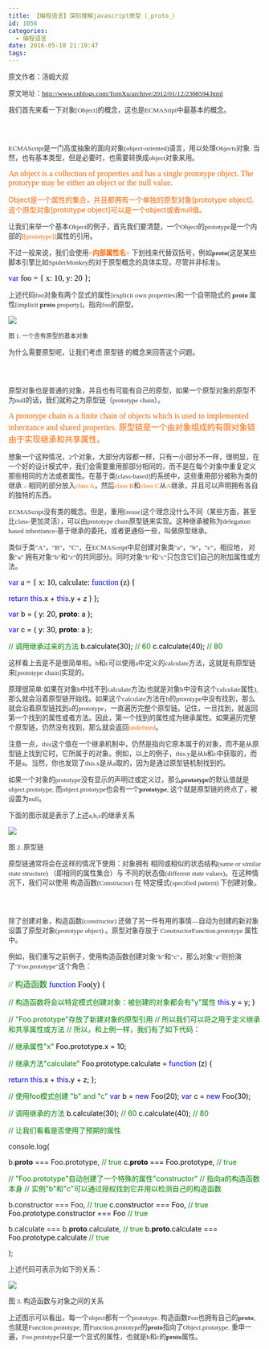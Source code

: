 ```yaml
---
title: 【编程语言】深刻理解javascript原型（_proto_）
id: 1056
categories:
  - 编程语言
date: 2016-05-10 21:19:47
tags:
---
```


<span style="color: #333333; font-size: 10pt;"><span style="font-family: 宋体;">原文作者：汤姆大叔</span><span style="font-family: Georgia;">
</span></span>

<span style="color: #333333; font-size: 10pt;"><span style="font-family: 宋体;">原文地址：</span><span style="font-family: Georgia;">http://www.cnblogs.com/TomXu/archive/2012/01/12/2308594.html
</span></span>

<span style="color: #333333; font-size: 10pt;"><span style="font-family: 宋体;">我们首先来看一下对象</span><span style="font-family: Georgia;">[Object]</span><span style="font-family: 宋体;">的概念，这也是</span><span style="font-family: Georgia;">ECMASript</span><span style="font-family: 宋体;">中最基本的概念。</span><span style="font-family: Georgia;">
</span></span>

<span style="color: white; font-size: 15pt;">**<span style="font-family: 宋体;">对象</span><span style="font-family: Georgia;">Object
</span>**</span>

<span style="color: #333333; font-size: 10pt;"><span style="font-family: Georgia;">ECMAScript</span><span style="font-family: 宋体;">是一门高度抽象的面向对象</span><span style="font-family: Georgia;">(object-oriented)</span><span style="font-family: 宋体;">语言，用以处理</span><span style="font-family: Georgia;">Objects</span><span style="font-family: 宋体;">对象</span><span style="font-family: Georgia;">. </span><span style="font-family: 宋体;">当然，也有基本类型，但是必要时，也需要转换成</span><span style="font-family: Georgia;">object</span><span style="font-family: 宋体;">对象来用。</span><span style="font-family: Georgia;">
</span></span>

<span style="color: #ff6600; font-family: 宋体; font-size: 12pt;">An object is a collection of properties and has a single prototype object. The prototype may be either an object or the null value.</span>

<span style="color: #ff6600;">Object是一个属性的集合，并且都拥有一个单独的原型对象[prototype object]. 这个原型对象[prototype object]可以是一个object或者null值。</span>

<span style="color: #ff6600; font-family: 宋体; font-size: 12pt;"><span style="color: black;"><span style="color: #ff6600;"><span style="color: black;"><!--more-->
</span></span></span></span>

<span style="color: #333333; font-size: 10pt;"><span style="font-family: 宋体;">让我们来举一个基本</span><span style="font-family: Georgia;">Object</span><span style="font-family: 宋体;">的例子，首先我们要清楚，一个</span><span style="font-family: Georgia;">Object</span><span style="font-family: 宋体;">的</span><span style="font-family: Georgia;">prototype</span><span style="font-family: 宋体;">是一个内部的</span><span style="color: #ff6600;"><span style="font-family: Georgia;">[[prototype]]</span><span style="color: #333333;"><span style="font-family: 宋体;">属性的引用。</span><span style="font-family: Georgia;">
</span></span></span></span>

<span style="color: #333333; font-size: 10pt;"><span style="font-family: 宋体;">不过一般来说，我们会使用</span><span style="color: #ff6600;"><span style="font-family: Georgia;">__&lt;</span><span style="font-family: 宋体;">内部属性名</span><span style="font-family: Georgia;">&gt;__<span style="color: #333333;"> </span></span><span style="font-family: 宋体;">下划线来代替双括号，例如</span><span style="font-family: Georgia;">__proto__<span style="color: #333333;">(</span></span><span style="font-family: 宋体;">这是某<span style="color: #333333;">些脚本引擎比如</span></span><span style="font-family: Georgia;">SpiderMonkey</span><span style="color: #333333;"><span style="font-family: 宋体;">的对于原型概念的具体实现，尽管并非标准</span><span style="font-family: Georgia;">)</span><span style="font-family: 宋体;">。</span><span style="font-family: Georgia;">
</span></span></span></span>

<span style="color: blue; font-family: 宋体; font-size: 12pt;">var<span style="color: black;"> foo = {
x: 10,
y: 20
};
</span></span>

<span style="color: #333333; font-size: 10pt;"><span style="font-family: 宋体;">上述代码</span><span style="font-family: Georgia;">foo</span><span style="font-family: 宋体;">对象有两个显式的属性</span><span style="font-family: Georgia;">[explicit own properties]</span><span style="font-family: 宋体;">和一个自带隐式的</span><span style="font-family: Georgia;"> __proto__ </span><span style="font-family: 宋体;">属性</span><span style="font-family: Georgia;">[implicit __proto__ property]</span><span style="font-family: 宋体;">，指向</span><span style="font-family: Georgia;">foo</span><span style="font-family: 宋体;">的原型。</span><span style="font-family: Georgia;">
</span></span>

![](https://rjgeek.github.io/images//2016/06/061016_1319_javas1.png)<span style="color: #333333; font-family: Georgia; font-size: 10pt;">
</span>

<span style="color: #333333;"><span style="font-size: 9pt;"><span style="font-family: 宋体;">图</span><span style="font-family: Verdana;"> 1\. </span><span style="font-family: 宋体;">一个含有原型的基本对象</span></span><span style="font-family: Georgia; font-size: 10pt;">
</span></span>

<span style="color: #333333; font-size: 10pt;"><span style="font-family: 宋体;">为什么需要原型呢，让我们考虑</span><span style="font-family: Georgia;">
</span><span style="font-family: 宋体;">原型链</span><span style="font-family: Georgia;">
</span><span style="font-family: 宋体;">的概念来回答这个问题。</span><span style="font-family: Georgia;">
</span></span>

<span style="color: white; font-size: 15pt;">**<span style="font-family: 宋体;">原型链（</span><span style="font-family: Georgia;">Prototype chain</span><span style="font-family: 宋体;">）</span><span style="font-family: Georgia;">
</span>**</span>

<span style="color: #333333; font-size: 10pt;"><span style="font-family: 宋体;">原型对象也是普通的对象，并且也有可能有自己的原型，如果一个原型对象的原型不为</span><span style="font-family: Georgia;">null</span><span style="font-family: 宋体;">的话，我们就称之为原型链（</span><span style="font-family: Georgia;">prototype chain</span><span style="font-family: 宋体;">）。</span><span style="font-family: Georgia;">
</span></span>

<span style="color: #ff6600; font-family: 宋体; font-size: 12pt;">A prototype chain is a finite chain of objects which is used to implemented inheritance and shared properties.<span style="color: black;">
<span style="color: #ff6600;">原型链是一个由对象组成的有限对象链由于实现继承和共享属性。<span style="color: black;">
</span></span></span></span>

<span style="color: #333333; font-size: 10pt;"><span style="font-family: 宋体;">想象一个这种情况，</span><span style="font-family: Georgia;">2</span><span style="font-family: 宋体;">个对象，大部分内容都一样，只有一小部分不一样，很明显，在一个好的设计模式中，我们会需要重用那部分相同的，而不是在每个对象中重复定义那些相同的方法或者属性。在基于类</span><span style="font-family: Georgia;">[class-based]</span><span style="font-family: 宋体;">的系统中，这些重用部分被称为类的继承</span><span style="font-family: Georgia;"> – </span><span style="font-family: 宋体;">相同的部分放入</span><span style="color: #ff6600;"><span style="font-family: Georgia;">class A</span><span style="color: #333333;"><span style="font-family: 宋体;">，然后</span><span style="color: #ff6600;"><span style="font-family: Georgia;">class B</span><span style="color: #333333;"><span style="font-family: 宋体;">和</span><span style="color: #ff6600;"><span style="font-family: Georgia;">class C</span><span style="color: #333333;"><span style="font-family: 宋体;">从</span><span style="color: #ff6600;"><span style="font-family: Georgia;">A</span><span style="color: #333333;"><span style="font-family: 宋体;">继承，并且可以声明拥有各自的独特的东西。</span><span style="font-family: Georgia;">
</span></span></span></span></span></span></span></span></span></span>

<span style="color: #333333; font-size: 10pt;"><span style="font-family: Georgia;">ECMAScript</span><span style="font-family: 宋体;">没有类的概念。但是，重用</span><span style="font-family: Georgia;">[reuse]</span><span style="font-family: 宋体;">这个理念没什么不同（某些方面，甚至比</span><span style="font-family: Georgia;">class-</span><span style="font-family: 宋体;">更加灵活），可以由</span><span style="font-family: Georgia;">prototype chain</span><span style="font-family: 宋体;">原型链来实现。这种继承被称为</span><span style="font-family: Georgia;">delegation based inheritance-</span><span style="font-family: 宋体;">基于继承的委托，或者更通俗一些，叫做原型继承。</span><span style="font-family: Georgia;">
</span></span>

<span style="color: #333333; font-size: 10pt;"><span style="font-family: 宋体;">类似于类</span><span style="font-family: Georgia;">"A"</span><span style="font-family: 宋体;">，</span><span style="font-family: Georgia;">"B"</span><span style="font-family: 宋体;">，</span><span style="font-family: Georgia;">"C"</span><span style="font-family: 宋体;">，在</span><span style="font-family: Georgia;">ECMAScript</span><span style="font-family: 宋体;">中尼创建对象类</span><span style="font-family: Georgia;">"a"</span><span style="font-family: 宋体;">，</span><span style="font-family: Georgia;">"b"</span><span style="font-family: 宋体;">，</span><span style="font-family: Georgia;">"c"</span><span style="font-family: 宋体;">，相应地，</span><span style="font-family: Georgia;">
</span><span style="font-family: 宋体;">对象</span><span style="font-family: Georgia;">"a" </span><span style="font-family: 宋体;">拥有对象</span><span style="font-family: Georgia;">"b"</span><span style="font-family: 宋体;">和</span><span style="font-family: Georgia;">"c"</span><span style="font-family: 宋体;">的共同部分。同时对象</span><span style="font-family: Georgia;">"b"</span><span style="font-family: 宋体;">和</span><span style="font-family: Georgia;">"c"</span><span style="font-family: 宋体;">只包含它们自己的附加属性或方法。</span><span style="font-family: Georgia;">
</span></span>

<span style="color: blue; font-family: 宋体; font-size: 12pt;">var<span style="color: black;"> a = {
x: 10,
calculate: <span style="color: blue;">function<span style="color: black;"> (z) {</span></span></span></span>

<span style="color: blue;">return<span style="color: black;">
<span style="color: blue;">this<span style="color: black;">.x + <span style="color: blue;">this<span style="color: black;">.y + z
}
};</span></span></span></span></span></span>

<span style="color: blue;">var<span style="color: black;"> b = {
y: 20,
__proto__: a
};</span></span>

<span style="color: blue;">var<span style="color: black;"> c = {
y: 30,
__proto__: a
};</span></span>

<span style="color: green;">// 调用继承过来的方法
<span style="color: black;">b.calculate(30); <span style="color: green;">// 60
<span style="color: black;">c.calculate(40); <span style="color: green;">// 80<span style="color: black;">
</span></span></span></span></span></span>

<span style="color: #333333; font-size: 10pt;"><span style="font-family: 宋体;">这样看上去是不是很简单啦。</span><span style="font-family: Georgia;">b</span><span style="font-family: 宋体;">和</span><span style="font-family: Georgia;">c</span><span style="font-family: 宋体;">可以使用</span><span style="font-family: Georgia;">a</span><span style="font-family: 宋体;">中定义的</span><span style="font-family: Georgia;">calculate</span><span style="font-family: 宋体;">方法，这就是有原型链来</span><span style="font-family: Georgia;">[prototype chain]</span><span style="font-family: 宋体;">实现的。</span><span style="font-family: Georgia;">
</span></span>

<span style="color: #333333; font-size: 10pt;"><span style="font-family: 宋体;">原理很简单</span><span style="font-family: Georgia;">:</span><span style="font-family: 宋体;">如果在对象</span><span style="font-family: Georgia;">b</span><span style="font-family: 宋体;">中找不到</span><span style="font-family: Georgia;">calculate</span><span style="font-family: 宋体;">方法</span><span style="font-family: Georgia;">(</span><span style="font-family: 宋体;">也就是对象</span><span style="font-family: Georgia;">b</span><span style="font-family: 宋体;">中没有这个</span><span style="font-family: Georgia;">calculate</span><span style="font-family: 宋体;">属性</span><span style="font-family: Georgia;">), </span><span style="font-family: 宋体;">那么就会沿着原型链开始找。如果这个</span><span style="font-family: Georgia;">calculate</span><span style="font-family: 宋体;">方法在</span><span style="font-family: Georgia;">b</span><span style="font-family: 宋体;">的</span><span style="font-family: Georgia;">prototype</span><span style="font-family: 宋体;">中没有找到，那么就会沿着原型链找到</span><span style="font-family: Georgia;">a</span><span style="font-family: 宋体;">的</span><span style="font-family: Georgia;">prototype</span><span style="font-family: 宋体;">，一直遍历完整个原型链。记住，一旦找到，就返回第一个找到的属性或者方法。因此，第一个找到的属性成为继承属性。如果遍历完整个原型链，仍然没有找到，那么就会返回</span><span style="color: #ff6600;"><span style="font-family: Georgia;">undefined</span><span style="color: #333333;"><span style="font-family: 宋体;">。</span><span style="font-family: Georgia;">
</span></span></span></span>

<span style="color: #333333; font-size: 10pt;"><span style="font-family: 宋体;">注意一点，</span><span style="font-family: Georgia;">this</span><span style="font-family: 宋体;">这个值在一个继承机制中，仍然是指向它原本属于的对象，而不是从原型链上找到它时，它所属于的对象。例如，以上的例子，</span><span style="font-family: Georgia;">this.y</span><span style="font-family: 宋体;">是从</span><span style="font-family: Georgia;">b</span><span style="font-family: 宋体;">和</span><span style="font-family: Georgia;">c</span><span style="font-family: 宋体;">中获取的，而不是</span><span style="font-family: Georgia;">a</span><span style="font-family: 宋体;">。当然，你也发现了</span><span style="font-family: Georgia;">this.x</span><span style="font-family: 宋体;">是从</span><span style="font-family: Georgia;">a</span><span style="font-family: 宋体;">取的，因为是通过原型链机制找到的。</span><span style="font-family: Georgia;">
</span></span>

<span style="color: #333333; font-size: 10pt;"><span style="font-family: 宋体;">如果一个对象的</span><span style="font-family: Georgia;">prototype</span><span style="font-family: 宋体;">没有显示的声明过或定义过，那么</span><span style="font-family: Georgia;">__prototype__</span><span style="font-family: 宋体;">的默认值就是</span><span style="font-family: Georgia;">object.prototype, </span><span style="font-family: 宋体;">而</span><span style="font-family: Georgia;">object.prototype</span><span style="font-family: 宋体;">也会有一个</span><span style="font-family: Georgia;">__prototype__, </span><span style="font-family: 宋体;">这个就是原型链的终点了，被设置为</span><span style="font-family: Georgia;">null</span><span style="font-family: 宋体;">。</span><span style="font-family: Georgia;">
</span></span>

<span style="color: #333333; font-size: 10pt;"><span style="font-family: 宋体;">下面的图示就是表示了上述</span><span style="font-family: Georgia;">a,b,c</span><span style="font-family: 宋体;">的继承关系</span><span style="font-family: Georgia;">
</span></span>

![](https://rjgeek.github.io/images//2016/06/061016_1319_javas2.png)<span style="color: #333333; font-family: Georgia; font-size: 10pt;">
</span>

<span style="color: #333333; font-size: 10pt;"><span style="font-family: 宋体;">图</span><span style="font-family: Georgia;"> 2\. </span><span style="font-family: 宋体;">原型链</span><span style="font-family: Georgia;">
</span></span>

<span style="color: #333333; font-size: 10pt;"><span style="font-family: 宋体;">原型链通常将会在这样的情况下使用：对象拥有</span><span style="font-family: Georgia;">
</span><span style="font-family: 宋体;">相同或相似的状态结构</span><span style="font-family: Georgia;">(same or similar state structure) </span><span style="font-family: 宋体;">（即相同的属性集合）与</span><span style="font-family: Georgia;">
</span><span style="font-family: 宋体;">不同的状态值</span><span style="font-family: Georgia;">(different state values)</span><span style="font-family: 宋体;">。在这种情况下，我们可以使用</span><span style="font-family: Georgia;">
</span><span style="font-family: 宋体;">构造函数</span><span style="font-family: Georgia;">(Constructor) </span><span style="font-family: 宋体;">在</span><span style="font-family: Georgia;">
</span><span style="font-family: 宋体;">特定模式</span><span style="font-family: Georgia;">(specified pattern) </span><span style="font-family: 宋体;">下创建对象。</span><span style="font-family: Georgia;">
</span></span>

<span style="color: white; font-size: 15pt;">**<span style="font-family: 宋体;">构造函数</span><span style="font-family: Georgia;">(Constructor)
</span>**</span>

<span style="color: #333333; font-size: 10pt;"><span style="font-family: 宋体;">除了创建对象，构造函数</span><span style="font-family: Georgia;">(constructor) </span><span style="font-family: 宋体;">还做了另一件有用的事情</span><span style="font-family: Georgia;">—</span><span style="font-family: 宋体;">自动为创建的新对象设置了原型对象</span><span style="font-family: Georgia;">(prototype object) </span><span style="font-family: 宋体;">。原型对象存放于</span><span style="font-family: Georgia;"> ConstructorFunction.prototype </span><span style="font-family: 宋体;">属性中。</span><span style="font-family: Georgia;">
</span></span>

<span style="color: #333333; font-size: 10pt;"><span style="font-family: 宋体;">例如，我们重写之前例子，使用构造函数创建对象</span><span style="font-family: Georgia;">"b"</span><span style="font-family: 宋体;">和</span><span style="font-family: Georgia;">"c"</span><span style="font-family: 宋体;">，那么对象</span><span style="font-family: Georgia;">"a"</span><span style="font-family: 宋体;">则扮演了</span><span style="font-family: Georgia;">"Foo.prototype"</span><span style="font-family: 宋体;">这个角色：</span><span style="font-family: Georgia;">
</span></span>

<span style="color: green; font-family: 宋体; font-size: 12pt;">// 构造函数
<span style="color: blue;">function<span style="color: black;"> Foo(y) {</span></span></span>

<span style="color: green;">// 构造函数将会以特定模式创建对象：被创建的对象都会有"y"属性
<span style="color: black;">
<span style="color: blue;">this<span style="color: black;">.y = y;
}</span></span></span></span>

<span style="color: green;">// "Foo.prototype"存放了新建对象的原型引用
// 所以我们可以将之用于定义继承和共享属性或方法
// 所以，和上例一样，我们有了如下代码：
</span>

<span style="color: green;">// 继承属性"x"
<span style="color: black;">Foo.prototype.x = 10;</span></span>

<span style="color: green;">// 继承方法"calculate"
<span style="color: black;">Foo.prototype.calculate = <span style="color: blue;">function<span style="color: black;"> (z) {</span></span></span></span>

<span style="color: blue;">return<span style="color: black;">
<span style="color: blue;">this<span style="color: black;">.x + <span style="color: blue;">this<span style="color: black;">.y + z;
};</span></span></span></span></span></span>

<span style="color: green;">// 使用foo模式创建 "b" and "c"
<span style="color: blue;">var<span style="color: black;"> b = <span style="color: blue;">new<span style="color: black;"> Foo(20);
<span style="color: blue;">var<span style="color: black;"> c = <span style="color: blue;">new<span style="color: black;"> Foo(30);</span></span></span></span></span></span></span></span></span>

<span style="color: green;">// 调用继承的方法
<span style="color: black;">b.calculate(30); <span style="color: green;">// 60
<span style="color: black;">c.calculate(40); <span style="color: green;">// 80
</span></span></span></span></span>

<span style="color: green;">// 让我们看看是否使用了预期的属性
</span>

console.log(

b.__proto__ === Foo.prototype, <span style="color: green;">// true
<span style="color: black;"> c.__proto__ === Foo.prototype, <span style="color: green;">// true
</span></span></span>

<span style="color: green;">// "Foo.prototype"自动创建了一个特殊的属性"constructor"
<span style="color: black;">
<span style="color: green;">// 指向a的构造函数本身
<span style="color: black;">
<span style="color: green;">// 实例"b"和"c"可以通过授权找到它并用以检测自己的构造函数
</span></span></span></span></span>

b.constructor === Foo, <span style="color: green;">// true
<span style="color: black;"> c.constructor === Foo, <span style="color: green;">// true
<span style="color: black;"> Foo.prototype.constructor === Foo <span style="color: green;">// true
</span></span></span></span></span>

b.calculate === b.__proto__.calculate, <span style="color: green;">// true
<span style="color: black;"> b.__proto__.calculate === Foo.prototype.calculate <span style="color: green;">// true
</span></span></span>

);

<span style="color: #333333; font-size: 10pt;"><span style="font-family: 宋体;">上述代码可表示为如下的关系：</span><span style="font-family: Georgia;">
</span></span>

![](https://rjgeek.github.io/images//2016/06/061016_1319_javas3.png)<span style="color: #333333; font-family: Georgia; font-size: 10pt;">
</span>

<span style="color: #333333; font-size: 10pt;"><span style="font-family: 宋体;">图</span><span style="font-family: Georgia;"> 3\. </span><span style="font-family: 宋体;">构造函数与对象之间的关系</span><span style="font-family: Georgia;">
</span></span>

<span style="color: #333333; font-size: 10pt;"><span style="font-family: 宋体;">上述图示可以看出，每一个</span><span style="font-family: Georgia;">object</span><span style="font-family: 宋体;">都有一个</span><span style="font-family: Georgia;">prototype. </span><span style="font-family: 宋体;">构造函数</span><span style="font-family: Georgia;">Foo</span><span style="font-family: 宋体;">也拥有自己的</span><span style="font-family: Georgia;">__proto__, </span><span style="font-family: 宋体;">也就是</span><span style="font-family: Georgia;">Function.prototype, </span><span style="font-family: 宋体;">而</span><span style="font-family: Georgia;">Function.prototype</span><span style="font-family: 宋体;">的</span><span style="font-family: Georgia;">__proto__</span><span style="font-family: 宋体;">指向了</span><span style="font-family: Georgia;">Object.prototype. </span><span style="font-family: 宋体;">重申一遍，</span><span style="font-family: Georgia;">Foo.prototype</span><span style="font-family: 宋体;">只是一个显式的属性，也就是</span><span style="font-family: Georgia;">b</span><span style="font-family: 宋体;">和</span><span style="font-family: Georgia;">c</span><span style="font-family: 宋体;">的</span><span style="font-family: Georgia;">__proto__</span><span style="font-family: 宋体;">属性。</span></span>